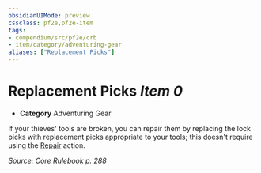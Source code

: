 ```yaml
---
obsidianUIMode: preview
cssclass: pf2e,pf2e-item
tags:
- compendium/src/pf2e/crb
- item/category/adventuring-gear
aliases: ["Replacement Picks"]
---
```

# Replacement Picks *Item 0*  

- **Category** Adventuring Gear

If your thieves' tools are broken, you can repair them by replacing the lock picks with replacement picks appropriate to your tools; this doesn't require using the [Repair](../../../Rules/actions/repair.md) action.

*Source: Core Rulebook p. 288*